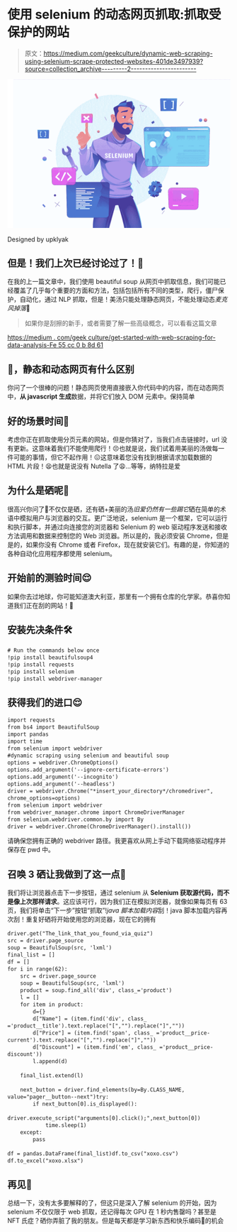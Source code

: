# 使用 selenium 的动态网页抓取:抓取受保护的网站

> 原文：<https://medium.com/geekculture/dynamic-web-scraping-using-selenium-scrape-protected-websites-401de3497939?source=collection_archive---------2----------------------->

![](img/bb202319cab1345a965173a5854b9c43.png)

Designed by upklyak

## 但是！我们上次已经讨论过了！😤

在我的上一篇文章中，我们使用 beautiful soup 从网页中抓取信息，我们可能已经覆盖了几乎每个重要的方面和方法，包括包括所有不同的类型，爬行，僵尸保护，自动化，通过 NLP 抓取，但是！美汤只能处理静态网页，不能处理动态*麦克风掉落*🎤

> 如果你是刮擦的新手，或者需要了解一些高级概念，可以看看这篇文章

[https://medium . com/geek culture/get-started-with-web-scraping-for-data-analysis-Fe 55 cc 0 b 8d 61](/geekculture/getting-started-with-web-scraping-for-data-analysis-fe55cc0b8d61)

## 🥲，静态和动态网页有什么区别

你问了一个很棒的问题！静态网页使用直接嵌入你代码中的内容，而在动态网页中，**从 javascript 生成**数据，并将它们放入 DOM 元素中。保持简单

## 好的场景时间🫣

考虑你正在抓取使用分页元素的网站，但是你猜对了，当我们点击链接时，url 没有更新。这意味着我们不能使用爬行！😣也就是说，我们试着用美丽的汤做每一件可能的事情，但它不起作用！😖这意味着您没有找到根据请求加载数据的 HTML 片段！😫也就是说没有 Nutella 了😩…等等，纳特拉是爱

## 为什么是硒呢🤔

很高兴你问了🤗不仅仅是硒，还有硒+美丽的汤*旧爱仍然有一些踢它*硒在简单的术语中模拟用户与浏览器的交互。更广泛地说，selenium 是一个框架，它可以运行和执行脚本，并通过向连接您的浏览器和 Selenium 的 web 驱动程序发送和接收方法调用和数据来控制您的 Web 浏览器。所以是的，我必须安装 Chrome，但是是的，如果你没有 Chrome 或者 Firefox，现在就安装它们。有趣的是，你知道的各种自动化应用程序都使用 selenium。

## 开始前的测验时间😌

如果你去过地球，你可能知道澳大利亚，那里有一个拥有仓库的化学家。恭喜你知道我们正在刮的网站！🥳

## 安装先决条件🛠

```
# Run the commands below once 
!pip install beautifulsoup4
!pip install requests
!pip install selenium
!pip install webdriver-manager
```

## 获得我们的进口😌

```
import requests
from bs4 import BeautifulSoup
import pandas
import time
from selenium import webdriver
#dynamic scraping using selenium and beautiful soup
options = webdriver.ChromeOptions()
options.add_argument('--ignore-certificate-errors')
options.add_argument('--incognito')
options.add_argument('--headless')
driver = webdriver.Chrome("*insert_your_directory*/chromedriver", chrome_options=options)
from selenium import webdriver
from webdriver_manager.chrome import ChromeDriverManager
from selenium.webdriver.common.by import By
driver = webdriver.Chrome(ChromeDriverManager().install())
```

请确保您拥有正确的 webdriver 路径。我更喜欢从网上手动下载网络驱动程序并保存在 pwd 中。

## 召唤 3 硒让我做到了这一点👻

我们将让浏览器点击下一步按钮，通过 selenium 从 **Selenium 获取源代码，而不是像上次那样请求**。这应该可行，因为我们正在模拟浏览器，就像如果每页有 63 页，我们将单击“下一步”按钮“抓取”!*java 脚本加载内容*刮！java 脚本加载内容再次刮！重复好硒将开始使用您的浏览器，现在它的拥有

```
driver.get("The_link_that_you_found_via_quiz")
src = driver.page_source
soup = BeautifulSoup(src, 'lxml')
final_list = []
df = []
for i in range(62):
    src = driver.page_source
    soup = BeautifulSoup(src, 'lxml')
    product = soup.find_all('div', class_='product')
    l = []
    for item in product:
        d={}
        d["Name"] = (item.find('div', class_ ='product__title').text.replace("[","").replace("]",""))
        d["Price"] = (item.find('span', class_ ='product__price-current').text.replace("[","").replace("]",""))
        d["Discount"] = (item.find('em', class_ ='product__price-discount'))
        l.append(d)

    final_list.extend(l)

    next_button = driver.find_elements(by=By.CLASS_NAME, value="pager__button--next")try:
        if next_button[0].is_displayed():
            driver.execute_script("arguments[0].click();",next_button[0])
            time.sleep(1)
    except:
        pass

df = pandas.DataFrame(final_list)df.to_csv("xoxo.csv")
df.to_excel("xoxo.xlsx")
```

## 再见👋

总结一下，没有太多要解释的了，但这只是深入了解 selenium 的开始，因为 selenium 不仅仅限于 web 抓取，还记得每次 GPU 在 1 秒内售罄吗？甚至是 NFT 氏症？硒你弄脏了我的朋友。但是每天都是学习新东西和快乐编码🫡的机会
